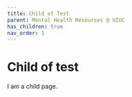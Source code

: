 ```yaml
---
title: Child of Test
parent: Mental Health Resources @ UIUC
has_children: true
nav_order: 1
---
```


# Child of test

I am a child page.
